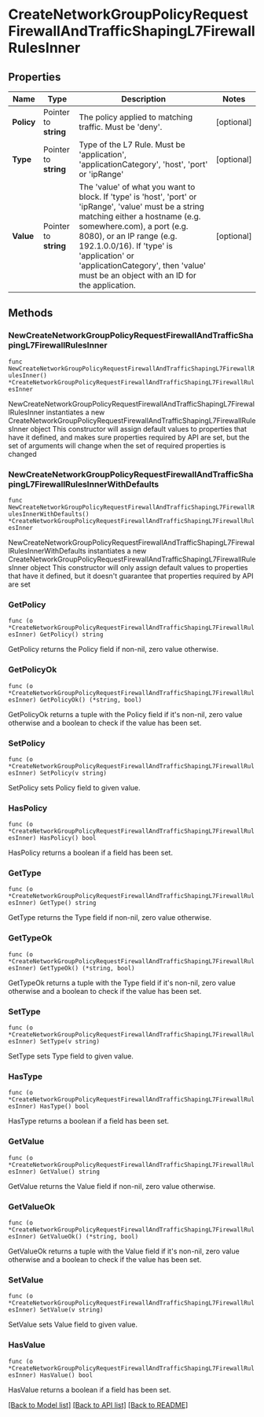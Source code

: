# CreateNetworkGroupPolicyRequestFirewallAndTrafficShapingL7FirewallRulesInner

## Properties

Name | Type | Description | Notes
------------ | ------------- | ------------- | -------------
**Policy** | Pointer to **string** | The policy applied to matching traffic. Must be &#39;deny&#39;. | [optional] 
**Type** | Pointer to **string** | Type of the L7 Rule. Must be &#39;application&#39;, &#39;applicationCategory&#39;, &#39;host&#39;, &#39;port&#39; or &#39;ipRange&#39; | [optional] 
**Value** | Pointer to **string** | The &#39;value&#39; of what you want to block. If &#39;type&#39; is &#39;host&#39;, &#39;port&#39; or &#39;ipRange&#39;, &#39;value&#39; must be a string matching either a hostname (e.g. somewhere.com), a port (e.g. 8080), or an IP range (e.g. 192.1.0.0/16). If &#39;type&#39; is &#39;application&#39; or &#39;applicationCategory&#39;, then &#39;value&#39; must be an object with an ID for the application. | [optional] 

## Methods

### NewCreateNetworkGroupPolicyRequestFirewallAndTrafficShapingL7FirewallRulesInner

`func NewCreateNetworkGroupPolicyRequestFirewallAndTrafficShapingL7FirewallRulesInner() *CreateNetworkGroupPolicyRequestFirewallAndTrafficShapingL7FirewallRulesInner`

NewCreateNetworkGroupPolicyRequestFirewallAndTrafficShapingL7FirewallRulesInner instantiates a new CreateNetworkGroupPolicyRequestFirewallAndTrafficShapingL7FirewallRulesInner object
This constructor will assign default values to properties that have it defined,
and makes sure properties required by API are set, but the set of arguments
will change when the set of required properties is changed

### NewCreateNetworkGroupPolicyRequestFirewallAndTrafficShapingL7FirewallRulesInnerWithDefaults

`func NewCreateNetworkGroupPolicyRequestFirewallAndTrafficShapingL7FirewallRulesInnerWithDefaults() *CreateNetworkGroupPolicyRequestFirewallAndTrafficShapingL7FirewallRulesInner`

NewCreateNetworkGroupPolicyRequestFirewallAndTrafficShapingL7FirewallRulesInnerWithDefaults instantiates a new CreateNetworkGroupPolicyRequestFirewallAndTrafficShapingL7FirewallRulesInner object
This constructor will only assign default values to properties that have it defined,
but it doesn't guarantee that properties required by API are set

### GetPolicy

`func (o *CreateNetworkGroupPolicyRequestFirewallAndTrafficShapingL7FirewallRulesInner) GetPolicy() string`

GetPolicy returns the Policy field if non-nil, zero value otherwise.

### GetPolicyOk

`func (o *CreateNetworkGroupPolicyRequestFirewallAndTrafficShapingL7FirewallRulesInner) GetPolicyOk() (*string, bool)`

GetPolicyOk returns a tuple with the Policy field if it's non-nil, zero value otherwise
and a boolean to check if the value has been set.

### SetPolicy

`func (o *CreateNetworkGroupPolicyRequestFirewallAndTrafficShapingL7FirewallRulesInner) SetPolicy(v string)`

SetPolicy sets Policy field to given value.

### HasPolicy

`func (o *CreateNetworkGroupPolicyRequestFirewallAndTrafficShapingL7FirewallRulesInner) HasPolicy() bool`

HasPolicy returns a boolean if a field has been set.

### GetType

`func (o *CreateNetworkGroupPolicyRequestFirewallAndTrafficShapingL7FirewallRulesInner) GetType() string`

GetType returns the Type field if non-nil, zero value otherwise.

### GetTypeOk

`func (o *CreateNetworkGroupPolicyRequestFirewallAndTrafficShapingL7FirewallRulesInner) GetTypeOk() (*string, bool)`

GetTypeOk returns a tuple with the Type field if it's non-nil, zero value otherwise
and a boolean to check if the value has been set.

### SetType

`func (o *CreateNetworkGroupPolicyRequestFirewallAndTrafficShapingL7FirewallRulesInner) SetType(v string)`

SetType sets Type field to given value.

### HasType

`func (o *CreateNetworkGroupPolicyRequestFirewallAndTrafficShapingL7FirewallRulesInner) HasType() bool`

HasType returns a boolean if a field has been set.

### GetValue

`func (o *CreateNetworkGroupPolicyRequestFirewallAndTrafficShapingL7FirewallRulesInner) GetValue() string`

GetValue returns the Value field if non-nil, zero value otherwise.

### GetValueOk

`func (o *CreateNetworkGroupPolicyRequestFirewallAndTrafficShapingL7FirewallRulesInner) GetValueOk() (*string, bool)`

GetValueOk returns a tuple with the Value field if it's non-nil, zero value otherwise
and a boolean to check if the value has been set.

### SetValue

`func (o *CreateNetworkGroupPolicyRequestFirewallAndTrafficShapingL7FirewallRulesInner) SetValue(v string)`

SetValue sets Value field to given value.

### HasValue

`func (o *CreateNetworkGroupPolicyRequestFirewallAndTrafficShapingL7FirewallRulesInner) HasValue() bool`

HasValue returns a boolean if a field has been set.


[[Back to Model list]](../README.md#documentation-for-models) [[Back to API list]](../README.md#documentation-for-api-endpoints) [[Back to README]](../README.md)


